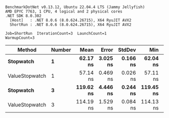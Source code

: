 ```

BenchmarkDotNet v0.13.12, Ubuntu 22.04.4 LTS (Jammy Jellyfish)
AMD EPYC 7763, 1 CPU, 4 logical and 2 physical cores
.NET SDK 8.0.302
  [Host]   : .NET 8.0.6 (8.0.624.26715), X64 RyuJIT AVX2
  ShortRun : .NET 8.0.6 (8.0.624.26715), X64 RyuJIT AVX2

Job=ShortRun  IterationCount=3  LaunchCount=1  
WarmupCount=3  

```
| Method         | Number | Mean      | Error    | StdDev   | Min       | Max       | Gen0   | Allocated |
|--------------- |------- |----------:|---------:|---------:|----------:|----------:|-------:|----------:|
| **Stopwatch**      | **1**      |  **62.17 ns** | **3.025 ns** | **0.166 ns** |  **62.04 ns** |  **62.36 ns** | **0.0005** |      **40 B** |
| ValueStopwatch | 1      |  57.14 ns | 0.469 ns | 0.026 ns |  57.11 ns |  57.15 ns |      - |         - |
| **Stopwatch**      | **3**      | **119.62 ns** | **4.446 ns** | **0.244 ns** | **119.45 ns** | **119.90 ns** | **0.0005** |      **40 B** |
| ValueStopwatch | 3      | 114.19 ns | 1.529 ns | 0.084 ns | 114.13 ns | 114.29 ns |      - |         - |
